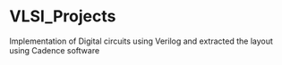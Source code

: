# VLSI_Projects
Implementation of Digital circuits using Verilog and extracted the layout using Cadence software
